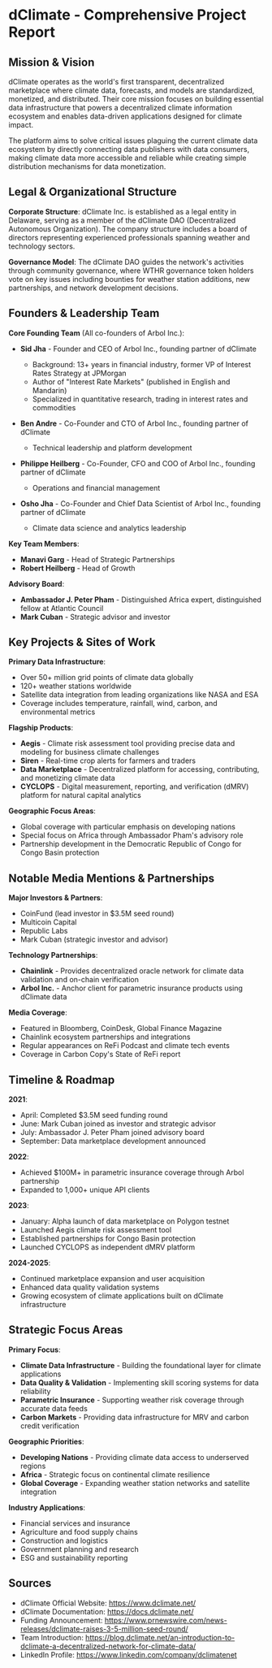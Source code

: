 # dClimate - Comprehensive Project Report

## Mission & Vision

dClimate operates as the world's first transparent, decentralized marketplace where climate data, forecasts, and models are standardized, monetized, and distributed. Their core mission focuses on building essential data infrastructure that powers a decentralized climate information ecosystem and enables data-driven applications designed for climate impact.

The platform aims to solve critical issues plaguing the current climate data ecosystem by directly connecting data publishers with data consumers, making climate data more accessible and reliable while creating simple distribution mechanisms for data monetization.

## Legal & Organizational Structure

**Corporate Structure**: dClimate Inc. is established as a legal entity in Delaware, serving as a member of the dClimate DAO (Decentralized Autonomous Organization). The company structure includes a board of directors representing experienced professionals spanning weather and technology sectors.

**Governance Model**: The dClimate DAO guides the network's activities through community governance, where WTHR governance token holders vote on key issues including bounties for weather station additions, new partnerships, and network development decisions.

## Founders & Leadership Team

**Core Founding Team** (All co-founders of Arbol Inc.):

- **Sid Jha** - Founder and CEO of Arbol Inc., founding partner of dClimate
  - Background: 13+ years in financial industry, former VP of Interest Rates Strategy at JPMorgan
  - Author of "Interest Rate Markets" (published in English and Mandarin)
  - Specialized in quantitative research, trading in interest rates and commodities

- **Ben Andre** - Co-Founder and CTO of Arbol Inc., founding partner of dClimate
  - Technical leadership and platform development

- **Philippe Heilberg** - Co-Founder, CFO and COO of Arbol Inc., founding partner of dClimate
  - Operations and financial management

- **Osho Jha** - Co-Founder and Chief Data Scientist of Arbol Inc., founding partner of dClimate
  - Climate data science and analytics leadership

**Key Team Members**:
- **Manavi Garg** - Head of Strategic Partnerships
- **Robert Heilberg** - Head of Growth

**Advisory Board**:
- **Ambassador J. Peter Pham** - Distinguished Africa expert, distinguished fellow at Atlantic Council
- **Mark Cuban** - Strategic advisor and investor

## Key Projects & Sites of Work

**Primary Data Infrastructure**:
- Over 50+ million grid points of climate data globally
- 120+ weather stations worldwide
- Satellite data integration from leading organizations like NASA and ESA
- Coverage includes temperature, rainfall, wind, carbon, and environmental metrics

**Flagship Products**:
- **Aegis** - Climate risk assessment tool providing precise data and modeling for business climate challenges
- **Siren** - Real-time crop alerts for farmers and traders
- **Data Marketplace** - Decentralized platform for accessing, contributing, and monetizing climate data
- **CYCLOPS** - Digital measurement, reporting, and verification (dMRV) platform for natural capital analytics

**Geographic Focus Areas**:
- Global coverage with particular emphasis on developing nations
- Special focus on Africa through Ambassador Pham's advisory role
- Partnership development in the Democratic Republic of Congo for Congo Basin protection

## Notable Media Mentions & Partnerships

**Major Investors & Partners**:
- CoinFund (lead investor in $3.5M seed round)
- Multicoin Capital
- Republic Labs
- Mark Cuban (strategic investor and advisor)

**Technology Partnerships**:
- **Chainlink** - Provides decentralized oracle network for climate data validation and on-chain verification
- **Arbol Inc.** - Anchor client for parametric insurance products using dClimate data

**Media Coverage**:
- Featured in Bloomberg, CoinDesk, Global Finance Magazine
- Chainlink ecosystem partnerships and integrations
- Regular appearances on ReFi Podcast and climate tech events
- Coverage in Carbon Copy's State of ReFi report

## Timeline & Roadmap

**2021**:
- April: Completed $3.5M seed funding round
- June: Mark Cuban joined as investor and strategic advisor
- July: Ambassador J. Peter Pham joined advisory board
- September: Data marketplace development announced

**2022**:
- Achieved $100M+ in parametric insurance coverage through Arbol partnership
- Expanded to 1,000+ unique API clients

**2023**:
- January: Alpha launch of data marketplace on Polygon testnet
- Launched Aegis climate risk assessment tool
- Established partnerships for Congo Basin protection
- Launched CYCLOPS as independent dMRV platform

**2024-2025**:
- Continued marketplace expansion and user acquisition
- Enhanced data quality validation systems
- Growing ecosystem of climate applications built on dClimate infrastructure

## Strategic Focus Areas

**Primary Focus**:
- **Climate Data Infrastructure** - Building the foundational layer for climate applications
- **Data Quality & Validation** - Implementing skill scoring systems for data reliability
- **Parametric Insurance** - Supporting weather risk coverage through accurate data feeds
- **Carbon Markets** - Providing data infrastructure for MRV and carbon credit verification

**Geographic Priorities**:
- **Developing Nations** - Providing climate data access to underserved regions
- **Africa** - Strategic focus on continental climate resilience
- **Global Coverage** - Expanding weather station networks and satellite integration

**Industry Applications**:
- Financial services and insurance
- Agriculture and food supply chains
- Construction and logistics
- Government planning and research
- ESG and sustainability reporting

## Sources

- dClimate Official Website: https://www.dclimate.net/
- dClimate Documentation: https://docs.dclimate.net/
- Funding Announcement: https://www.prnewswire.com/news-releases/dclimate-raises-3-5-million-seed-round/
- Team Introduction: https://blog.dclimate.net/an-introduction-to-dclimate-a-decentralized-network-for-climate-data/
- LinkedIn Profile: https://www.linkedin.com/company/dclimatenet
